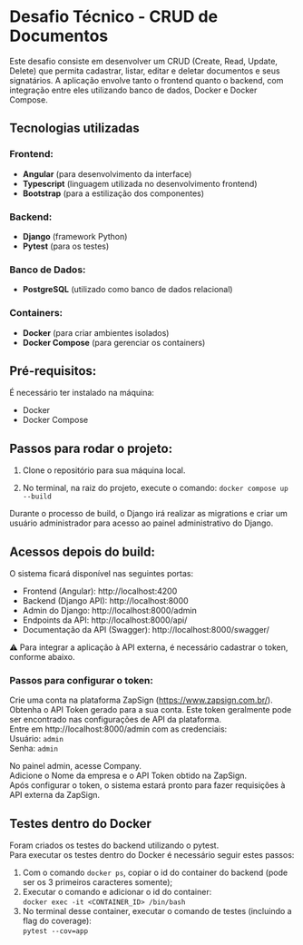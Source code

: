 # Desafio Técnico - CRUD de Documentos

Este desafio consiste em desenvolver um CRUD (Create, Read, Update, Delete) que permita cadastrar, listar, editar e deletar documentos e seus signatários. A aplicação envolve tanto o frontend quanto o backend, com integração entre eles utilizando banco de dados, Docker e Docker Compose.

## Tecnologias utilizadas

### Frontend:
- **Angular** (para desenvolvimento da interface)
- **Typescript** (linguagem utilizada no desenvolvimento frontend)
- **Bootstrap** (para a estilização dos componentes) 

### Backend:
- **Django** (framework Python)
- **Pytest** (para os testes)

### Banco de Dados:
- **PostgreSQL** (utilizado como banco de dados relacional)

### Containers:
- **Docker** (para criar ambientes isolados)
- **Docker Compose** (para gerenciar os containers)

## Pré-requisitos:

É necessário ter instalado na máquina:
- Docker
- Docker Compose

## Passos para rodar o projeto:

1. Clone o repositório para sua máquina local.

2. No terminal, na raiz do projeto, execute o comando:
`docker compose up --build`

Durante o processo de build, o Django irá realizar as migrations e criar um usuário administrador para acesso ao painel administrativo do Django.

## Acessos depois do build:

O sistema ficará disponível nas seguintes portas:

- Frontend (Angular): http://localhost:4200
- Backend (Django API): http://localhost:8000
- Admin do Django: http://localhost:8000/admin
- Endpoints da API: http://localhost:8000/api/
- Documentação da API (Swagger): http://localhost:8000/swagger/


:warning: Para integrar a aplicação à API externa, é necessário cadastrar o token, conforme abaixo.

### Passos para configurar o token:
Crie uma conta na plataforma ZapSign (https://www.zapsign.com.br/).  
Obtenha o API Token gerado para a sua conta. Este token geralmente pode ser encontrado nas configurações de API da plataforma.  
Entre em http://localhost:8000/admin com as credenciais:  
Usuário: `admin`  
Senha: `admin`  

No painel admin, acesse Company.  
Adicione o Nome da empresa e o API Token obtido na ZapSign.  
Após configurar o token, o sistema estará pronto para fazer requisições à API externa da ZapSign.  

## Testes dentro do Docker

Foram criados os testes do backend utilizando o pytest.  
Para executar os testes dentro do Docker é necessário seguir estes passos:

1. Com o comando `docker ps`, copiar o id do container do backend (pode ser os 3 primeiros caracteres somente);  
2. Executar o comando e adicionar o id do container:  
`docker exec -it <CONTAINER_ID> /bin/bash`  
3. No terminal desse container, executar o comando de testes (incluindo a flag do coverage):  
`pytest --cov=app`  